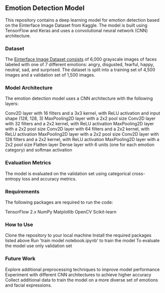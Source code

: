 ## Emotion Detection Model
This repository contains a deep learning model for emotion detection based on the Einterface Image Dataset from Kaggle. The model is built using TensorFlow and Keras and uses a convolutional neural network (CNN) architecture.

### Dataset
The [Einterface Image Dataset consists](https://www.kaggle.com/datasets/ameyamote030/einterface-image-dataset) of 6,000 grayscale images of faces labeled with one of 7 different emotions: angry, disgusted, fearful, happy, neutral, sad, and surprised. The dataset is split into a training set of 4,500 images and a validation set of 1,500 images.

### Model Architecture
The emotion detection model uses a CNN architecture with the following layers:

Conv2D layer with 16 filters and a 3x3 kernel, with ReLU activation and input shape (128, 128, 3)
MaxPooling2D layer with a 2x2 pool size
Conv2D layer with 32 filters and a 2x2 kernel, with ReLU activation
MaxPooling2D layer with a 2x2 pool size
Conv2D layer with 64 filters and a 2x2 kernel, with ReLU activation
MaxPooling2D layer with a 2x2 pool size
Conv2D layer with 128 filters and a 2x2 kernel, with ReLU activation
MaxPooling2D layer with a 2x2 pool size
Flatten layer
Dense layer with 6 units (one for each emotion category) and softmax activation
### Evaluation Metrics
The model is evaluated on the validation set using categorical cross-entropy loss and accuracy metrics.

### Requirements
The following packages are required to run the code:

TensorFlow 2.x
NumPy
Matplotlib
OpenCV
Scikit-learn
### How to Use
Clone the repository to your local machine
Install the required packages listed above
Run 'train model notebook.ipynb' to train the model
To evaluate the model use only validation set
### Future Work
Explore additional preprocessing techniques to improve model performance
Experiment with different CNN architectures to achieve higher accuracy
Collect additional data to train the model on a more diverse set of emotions and facial expressions.
